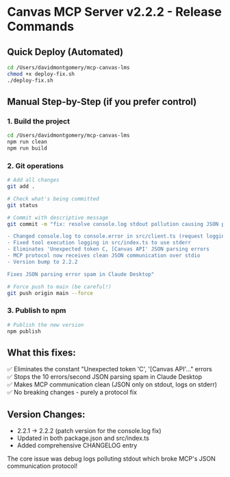 # Canvas MCP Server v2.2.2 - Release Commands

## Quick Deploy (Automated)
```bash
cd /Users/davidmontgomery/mcp-canvas-lms
chmod +x deploy-fix.sh
./deploy-fix.sh
```

## Manual Step-by-Step (if you prefer control)

### 1. Build the project
```bash
cd /Users/davidmontgomery/mcp-canvas-lms
npm run clean
npm run build
```

### 2. Git operations
```bash
# Add all changes
git add .

# Check what's being committed
git status

# Commit with descriptive message
git commit -m "fix: resolve console.log stdout pollution causing JSON parsing errors

- Changed console.log to console.error in src/client.ts (request logging, error responses, retries)
- Fixed tool execution logging in src/index.ts to use stderr  
- Eliminates 'Unexpected token C, [Canvas API' JSON parsing errors
- MCP protocol now receives clean JSON communication over stdio
- Version bump to 2.2.2

Fixes JSON parsing error spam in Claude Desktop"

# Force push to main (be careful!)
git push origin main --force
```

### 3. Publish to npm
```bash
# Publish the new version
npm publish
```

## What this fixes:
✅ Eliminates the constant "Unexpected token 'C', '[Canvas API'..." errors  
✅ Stops the 10 errors/second JSON parsing spam in Claude Desktop  
✅ Makes MCP communication clean (JSON only on stdout, logs on stderr)  
✅ No breaking changes - purely a protocol fix  

## Version Changes:
- 2.2.1 → 2.2.2 (patch version for the console.log fix)
- Updated in both package.json and src/index.ts
- Added comprehensive CHANGELOG entry

The core issue was debug logs polluting stdout which broke MCP's JSON communication protocol!
